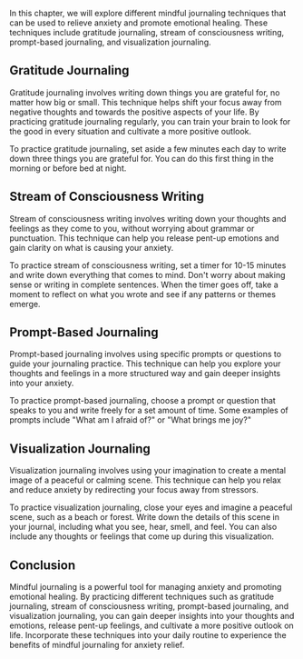 
In this chapter, we will explore different mindful journaling techniques that can be used to relieve anxiety and promote emotional healing. These techniques include gratitude journaling, stream of consciousness writing, prompt-based journaling, and visualization journaling.

Gratitude Journaling
--------------------

Gratitude journaling involves writing down things you are grateful for, no matter how big or small. This technique helps shift your focus away from negative thoughts and towards the positive aspects of your life. By practicing gratitude journaling regularly, you can train your brain to look for the good in every situation and cultivate a more positive outlook.

To practice gratitude journaling, set aside a few minutes each day to write down three things you are grateful for. You can do this first thing in the morning or before bed at night.

Stream of Consciousness Writing
-------------------------------

Stream of consciousness writing involves writing down your thoughts and feelings as they come to you, without worrying about grammar or punctuation. This technique can help you release pent-up emotions and gain clarity on what is causing your anxiety.

To practice stream of consciousness writing, set a timer for 10-15 minutes and write down everything that comes to mind. Don't worry about making sense or writing in complete sentences. When the timer goes off, take a moment to reflect on what you wrote and see if any patterns or themes emerge.

Prompt-Based Journaling
-----------------------

Prompt-based journaling involves using specific prompts or questions to guide your journaling practice. This technique can help you explore your thoughts and feelings in a more structured way and gain deeper insights into your anxiety.

To practice prompt-based journaling, choose a prompt or question that speaks to you and write freely for a set amount of time. Some examples of prompts include "What am I afraid of?" or "What brings me joy?"

Visualization Journaling
------------------------

Visualization journaling involves using your imagination to create a mental image of a peaceful or calming scene. This technique can help you relax and reduce anxiety by redirecting your focus away from stressors.

To practice visualization journaling, close your eyes and imagine a peaceful scene, such as a beach or forest. Write down the details of this scene in your journal, including what you see, hear, smell, and feel. You can also include any thoughts or feelings that come up during this visualization.

Conclusion
----------

Mindful journaling is a powerful tool for managing anxiety and promoting emotional healing. By practicing different techniques such as gratitude journaling, stream of consciousness writing, prompt-based journaling, and visualization journaling, you can gain deeper insights into your thoughts and emotions, release pent-up feelings, and cultivate a more positive outlook on life. Incorporate these techniques into your daily routine to experience the benefits of mindful journaling for anxiety relief.
